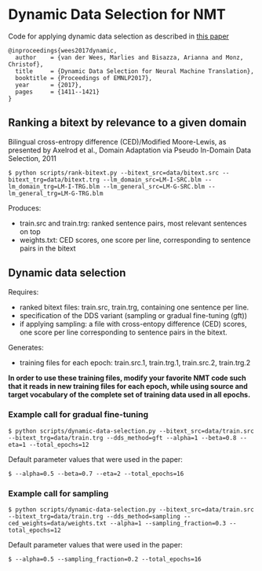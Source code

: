 # Dynamic Data Selection for NMT

Code for applying dynamic data selection as described in [this paper](http://aclweb.org/anthology/D17-1148)
```
@inproceedings{wees2017dynamic,
  author    = {van der Wees, Marlies and Bisazza, Arianna and Monz, Christof},
  title     = {Dynamic Data Selection for Neural Machine Translation},
  booktitle = {Proceedings of EMNLP2017},
  year      = {2017},
  pages     = {1411--1421}
}
```

## Ranking a bitext by relevance to a given domain
Bilingual cross-entropy difference (CED)/Modified Moore-Lewis, as presented by 
Axelrod et al., Domain Adaptation via Pseudo In-Domain Data Selection, 2011

```
$ python scripts/rank-bitext.py --bitext_src=data/bitext.src --bitext_trg=data/bitext.trg --lm_domain_src=LM-I-SRC.blm --lm_domain_trg=LM-I-TRG.blm --lm_general_src=LM-G-SRC.blm --lm_general_trg=LM-G-TRG.blm
```

Produces:
- train.src and train.trg: ranked sentence pairs, most relevant sentences on top
- weights.txt: CED scores, one score per line, corresponding to sentence pairs in the bitext

## Dynamic data selection

Requires:
- ranked bitext files: train.src, train.trg, containing one sentence per line.
- specification of the DDS variant (sampling or gradual fine-tuning (gft))
- if applying sampling: a file with cross-entopy difference (CED) scores, one
   score per line corresponding to sentence pairs in the bitext.
   
Generates:
- training files for each epoch: train.src.1, train.trg.1, train.src.2, train.trg.2
 
**In order to use these training files, modify your favorite NMT code such that it reads in new training files for each epoch, while using source and target vocabulary of the complete set of training data used in all epochs.**

### Example call for gradual fine-tuning
```
$ python scripts/dynamic-data-selection.py --bitext_src=data/train.src --bitext_trg=data/train.trg --dds_method=gft --alpha=1 --beta=0.8 --eta=1 --total_epochs=12
```

Default parameter values that were used in the paper:
```
$ --alpha=0.5 --beta=0.7 --eta=2 --total_epochs=16
```

### Example call for sampling
```
$ python scripts/dynamic-data-selection.py --bitext_src=data/train.src --bitext_trg=data/train.trg --dds_method=sampling --ced_weights=data/weights.txt --alpha=1 --sampling_fraction=0.3 --total_epochs=12
```

Default parameter values that were used in the paper:
```
$ --alpha=0.5 --sampling_fraction=0.2 --total_epochs=16
```


